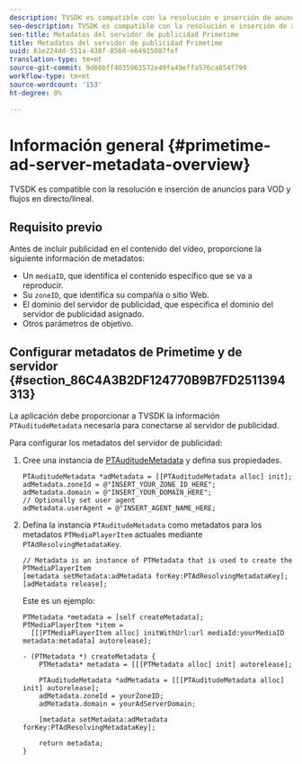 ```yaml
---
description: TVSDK es compatible con la resolución e inserción de anuncios para VOD y flujos en directo/lineal.
seo-description: TVSDK es compatible con la resolución e inserción de anuncios para VOD y flujos en directo/lineal.
seo-title: Metadatos del servidor de publicidad Primetime
title: Metadatos del servidor de publicidad Primetime
uuid: 61e224dd-551a-438f-8560-e64915087fef
translation-type: tm+mt
source-git-commit: 9d60bff4035963572e49fa49effa576ca854f799
workflow-type: tm+mt
source-wordcount: '153'
ht-degree: 0%

---
```



# Información general {#primetime-ad-server-metadata-overview}

TVSDK es compatible con la resolución e inserción de anuncios para VOD y flujos en directo/lineal.

## Requisito previo

Antes de incluir publicidad en el contenido del vídeo, proporcione la siguiente información de metadatos:

* Un `mediaID`, que identifica el contenido específico que se va a reproducir.
* Su `zoneID`, que identifica su compañía o sitio Web.
* El dominio del servidor de publicidad, que especifica el dominio del servidor de publicidad asignado.
* Otros parámetros de objetivo.

## Configurar metadatos de Primetime y de servidor {#section_86C4A3B2DF124770B9B7FD2511394313}

La aplicación debe proporcionar a TVSDK la información `PTAuditudeMetadata` necesaria para conectarse al servidor de publicidad.

Para configurar los metadatos del servidor de publicidad:

1. Cree una instancia de [PTAuditudeMetadata](https://help.adobe.com/en_US/primetime/api/psdk/appledoc/Classes/PTAuditudeMetadata.html) y defina sus propiedades.

   ```
   PTAuditudeMetadata *adMetadata = [[PTAuditudeMetadata alloc] init];  
   adMetadata.zoneId = @"INSERT_YOUR_ZONE_ID_HERE"; 
   adMetadata.domain = @"INSERT_YOUR_DOMAIN_HERE"; 
   // Optionally set user agent 
   adMetadata.userAgent = @"INSERT_AGENT_NAME_HERE; 
   ```

1. Defina la instancia `PTAuditudeMetadata` como metadatos para los metadatos `PTMediaPlayerItem` actuales mediante `PTAdResolvingMetadataKey`.

   ```
   // Metadata is an instance of PTMetadata that is used to create the PTMediaPlayerItem 
   [metadata setMetadata:adMetadata forKey:PTAdResolvingMetadataKey];  
   [adMetadata release];
   ```

   Este es un ejemplo:

   ```
   PTMetadata *metadata = [self createMetadata]; 
   PTMediaPlayerItem *item =  
     [[[PTMediaPlayerItem alloc] initWithUrl:url mediaId:yourMediaID metadata:metadata] autorelease]; 
   
   - (PTMetadata *) createMetadata { 
       PTMetadata* metadata = [[[PTMetadata alloc] init] autorelease]; 
   
       PTAuditudeMetadata *adMetadata = [[[PTAuditudeMetadata alloc] init] autorelease];  
       adMetadata.zoneId = yourZoneID; 
       adMetadata.domain = yourAdServerDomain; 
   
       [metadata setMetadata:adMetadata forKey:PTAdResolvingMetadataKey]; 
   
       return metadata; 
   }
   ```
